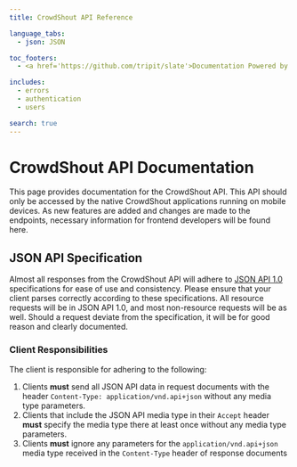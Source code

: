 ```yaml
---
title: CrowdShout API Reference

language_tabs:
  - json: JSON

toc_footers:
  - <a href='https://github.com/tripit/slate'>Documentation Powered by Slate</a>

includes:
  - errors
  - authentication
  - users

search: true
---
```


# CrowdShout API Documentation

This page provides documentation for the CrowdShout API. This API should only be accessed by the native
CrowdShout applications running on mobile devices. As new features are added and changes are made
to the endpoints, necessary information for frontend developers will be found here.

## JSON API Specification

Almost all responses from the CrowdShout API will adhere to [JSON API 1.0]('http://jsonapi.org/') specifications
for ease of use and consistency. Please ensure that your client parses correctly according to these specifications.
All resource requests will be in JSON API 1.0, and most non-resource requests will be as well. Should
a request deviate from the specification, it will be for good reason and clearly documented.

### Client Responsibilities
The client is responsible for adhering to the following:

1. Clients **must** send all JSON API data in request documents with the header `Content-Type: application/vnd.api+json`
without any media type parameters.
2. Clients that include the JSON API media type in their `Accept` header  **must** specify the media
type there at least once without any media type parameters.
3. Clients **must** ignore any parameters for the `application/vnd.api+json` media type received in the
`Content-Type` header of response documents

